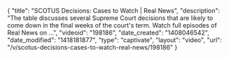 {
    "title": "SCOTUS Decisions: Cases to Watch | Real News",
    "description": "The table discusses several Supreme Court decisions that are likely to come down in the final weeks of the court's term. Watch full episodes of Real News on ...",
    "videoid": "198186",
    "date_created": "1408046542",
    "date_modified": "1418181877",
    "type": "captivate",
    "layout": "video",
    "url": "\/v\/scotus-decisions-cases-to-watch-real-news\/198186"
}